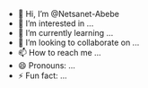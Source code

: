 - 👋 Hi, I’m @Netsanet-Abebe
- 👀 I’m interested in ...
- 🌱 I’m currently learning ...
- 💞️ I’m looking to collaborate on ...
- 📫 How to reach me ...
- 😄 Pronouns: ...
- ⚡ Fun fact: ...

<!---
Netsanet-Abebe/Netsanet-Abebe is a ✨ special ✨ repository because its `README.md` (this file) appears on your GitHub profile.
You can click the Preview link to take a look at your changes.
--->
